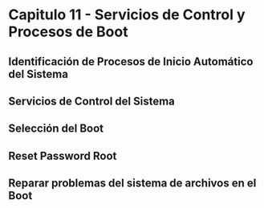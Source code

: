 # Capitulo 11 - Servicios de Control y Procesos de Boot

## Identificación de Procesos de Inicio Automático del Sistema

## Servicios de Control del Sistema

## Selección del Boot

## Reset Password Root

## Reparar problemas del sistema de archivos en el Boot